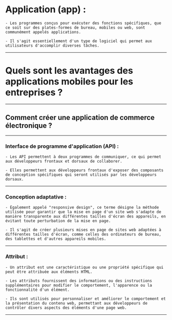 # **Application (app) :**

    - Les programmes conçus pour exécuter des fonctions spécifiques, que ce soit sur des plates-formes de bureau, mobiles ou web, sont communément appelés applications. 
    
    - Il s'agit essentiellement d'un type de logiciel qui permet aux utilisateurs d'accomplir diverses tâches.
---

# **Quels sont les avantages des applications mobiles pour les entreprises ?**
---

## **Comment créer une application de commerce électronique ?**
---
   
### **Interface de programme d'application (API) :**

    - Les API permettent à deux programmes de communiquer, ce qui permet aux développeurs frontaux et dorsaux de collaborer. 
    
    - Elles permettent aux développeurs frontaux d'exposer des composants de conception spécifiques qui seront utilisés par les développeurs dorsaux.
---

### **Conception adaptative :**

    - Également appelé "responsive design", ce terme désigne la méthode utilisée pour garantir que la mise en page d'un site web s'adapte de manière transparente aux différentes tailles d'écran des appareils, en évitant toute perturbation de la mise en page. 
    
    - Il s'agit de créer plusieurs mises en page de sites web adaptées à différentes tailles d'écran, comme celles des ordinateurs de bureau, des tablettes et d'autres appareils mobiles.
---

### **Attribut :**

    - Un attribut est une caractéristique ou une propriété spécifique qui peut être attribuée aux éléments HTML. 
    
    - Les attributs fournissent des informations ou des instructions supplémentaires pour modifier le comportement, l'apparence ou la fonctionnalité d'un élément. 
    
    - Ils sont utilisés pour personnaliser et améliorer le comportement et la présentation du contenu web, permettant aux développeurs de contrôler divers aspects des éléments d'une page web.
---